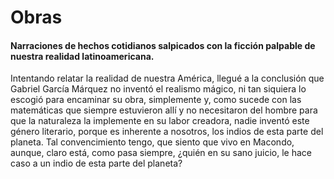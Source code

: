 # Obras
#### Narraciones de hechos cotidianos salpicados con la ficción palpable de nuestra realidad latinoamericana.  
Intentando relatar la realidad de nuestra América, llegué a la conclusión que Gabriel García Márquez no inventó el realismo mágico, ni tan siquiera lo escogió para encaminar su obra, simplemente y, como sucede con las matemáticas que siempre estuvieron allí y no necesitaron del hombre para que la naturaleza la implemente en su labor creadora, nadie inventó este género literario, porque es inherente a nosotros, los indios de esta parte del planeta. Tal convencimiento tengo, que siento que vivo en Macondo, aunque, claro está, como pasa siempre, ¿quién en su sano juicio, le hace caso a un indio de esta parte del planeta?

